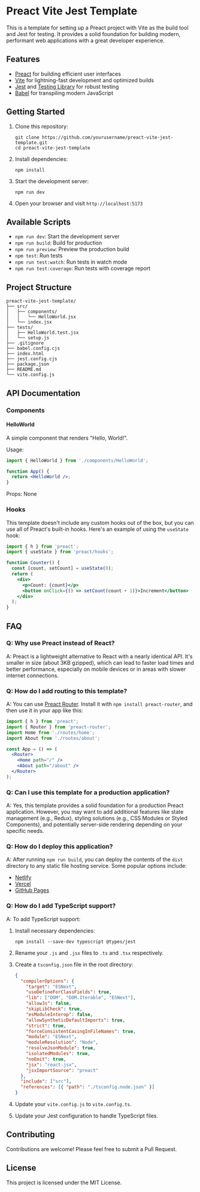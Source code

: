 # Preact Vite Jest Template

This is a template for setting up a Preact project with Vite as the build tool and Jest for testing. It provides a solid foundation for building modern, performant web applications with a great developer experience.

## Features

- [Preact](https://preactjs.com/) for building efficient user interfaces
- [Vite](https://vitejs.dev/) for lightning-fast development and optimized builds
- [Jest](https://jestjs.io/) and [Testing Library](https://testing-library.com/) for robust testing
- [Babel](https://babeljs.io/) for transpiling modern JavaScript

## Getting Started

1. Clone this repository:
   ```
   git clone https://github.com/yourusername/preact-vite-jest-template.git
   cd preact-vite-jest-template
   ```

2. Install dependencies:
   ```
   npm install
   ```

3. Start the development server:
   ```
   npm run dev
   ```

4. Open your browser and visit `http://localhost:5173`

## Available Scripts

- `npm run dev`: Start the development server
- `npm run build`: Build for production
- `npm run preview`: Preview the production build
- `npm test`: Run tests
- `npm run test:watch`: Run tests in watch mode
- `npm run test:coverage`: Run tests with coverage report

## Project Structure

```
preact-vite-jest-template/
├── src/
│   ├── components/
│   │   └── HelloWorld.jsx
│   └── index.jsx
├── tests/
│   ├── HelloWorld.test.jsx
│   └── setup.js
├── .gitignore
├── babel.config.cjs
├── index.html
├── jest.config.cjs
├── package.json
├── README.md
└── vite.config.js
```

## API Documentation

### Components

#### HelloWorld

A simple component that renders "Hello, World!".

Usage:
```jsx
import { HelloWorld } from './components/HelloWorld';

function App() {
  return <HelloWorld />;
}
```

Props: None

### Hooks

This template doesn't include any custom hooks out of the box, but you can use all of Preact's built-in hooks. Here's an example of using the `useState` hook:

```jsx
import { h } from 'preact';
import { useState } from 'preact/hooks';

function Counter() {
  const [count, setCount] = useState(0);
  return (
    <div>
      <p>Count: {count}</p>
      <button onClick={() => setCount(count + 1)}>Increment</button>
    </div>
  );
}
```

## FAQ

### Q: Why use Preact instead of React?

A: Preact is a lightweight alternative to React with a nearly identical API. It's smaller in size (about 3KB gzipped), which can lead to faster load times and better performance, especially on mobile devices or in areas with slower internet connections.

### Q: How do I add routing to this template?

A: You can use [Preact Router](https://github.com/preactjs/preact-router). Install it with `npm install preact-router`, and then use it in your app like this:

```jsx
import { h } from 'preact';
import { Router } from 'preact-router';
import Home from './routes/home';
import About from './routes/about';

const App = () => (
  <Router>
    <Home path="/" />
    <About path="/about" />
  </Router>
);
```

### Q: Can I use this template for a production application?

A: Yes, this template provides a solid foundation for a production Preact application. However, you may want to add additional features like state management (e.g., Redux), styling solutions (e.g., CSS Modules or Styled Components), and potentially server-side rendering depending on your specific needs.

### Q: How do I deploy this application?

A: After running `npm run build`, you can deploy the contents of the `dist` directory to any static file hosting service. Some popular options include:
- [Netlify](https://www.netlify.com/)
- [Vercel](https://vercel.com/)
- [GitHub Pages](https://pages.github.com/)

### Q: How do I add TypeScript support?

A: To add TypeScript support:

1. Install necessary dependencies:
   ```
   npm install --save-dev typescript @types/jest
   ```

2. Rename your `.js` and `.jsx` files to `.ts` and `.tsx` respectively.

3. Create a `tsconfig.json` file in the root directory:
   ```json
   {
     "compilerOptions": {
       "target": "ESNext",
       "useDefineForClassFields": true,
       "lib": ["DOM", "DOM.Iterable", "ESNext"],
       "allowJs": false,
       "skipLibCheck": true,
       "esModuleInterop": false,
       "allowSyntheticDefaultImports": true,
       "strict": true,
       "forceConsistentCasingInFileNames": true,
       "module": "ESNext",
       "moduleResolution": "Node",
       "resolveJsonModule": true,
       "isolatedModules": true,
       "noEmit": true,
       "jsx": "react-jsx",
       "jsxImportSource": "preact"
     },
     "include": ["src"],
     "references": [{ "path": "./tsconfig.node.json" }]
   }
   ```

4. Update your `vite.config.js` to `vite.config.ts`.

5. Update your Jest configuration to handle TypeScript files.

## Contributing

Contributions are welcome! Please feel free to submit a Pull Request.

## License

This project is licensed under the MIT License.
